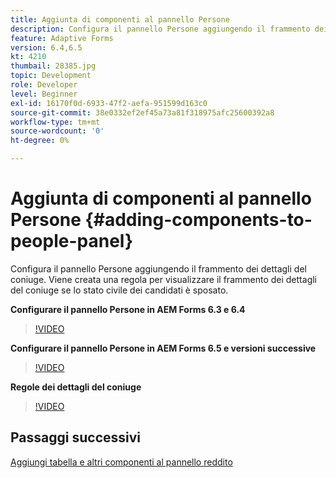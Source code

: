 ```yaml
---
title: Aggiunta di componenti al pannello Persone
description: Configura il pannello Persone aggiungendo il frammento dei dettagli del coniuge. Viene creata una regola per visualizzare il frammento dei dettagli del coniuge se lo stato civile dei candidati è sposato.
feature: Adaptive Forms
version: 6.4,6.5
kt: 4210
thumbail: 28385.jpg
topic: Development
role: Developer
level: Beginner
exl-id: 16170f0d-6933-47f2-aefa-951599d163c0
source-git-commit: 38e0332ef2ef45a73a81f318975afc25600392a8
workflow-type: tm+mt
source-wordcount: '0'
ht-degree: 0%

---
```


# Aggiunta di componenti al pannello Persone {#adding-components-to-people-panel}

Configura il pannello Persone aggiungendo il frammento dei dettagli del coniuge. Viene creata una regola per visualizzare il frammento dei dettagli del coniuge se lo stato civile dei candidati è sposato.

**Configurare il pannello Persone in AEM Forms 6.3 e 6.4**

>[!VIDEO](https://video.tv.adobe.com/v/22193?quality=12&learn=on)

**Configurare il pannello Persone in AEM Forms 6.5 e versioni successive**

>[!VIDEO](https://video.tv.adobe.com/v/28385?quality=12&learn=on)

**Regole dei dettagli del coniuge**

>[!VIDEO](https://video.tv.adobe.com/v/22195?quality=12&learn=on)

## Passaggi successivi

[Aggiungi tabella e altri componenti al pannello reddito](./adding-table-to-income-panel.md)
